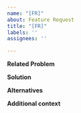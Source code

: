 ```yaml
---
name: "[FR]"
about: Feature Request
title: "[FR]"
labels: ''
assignees: ''

---
```


**Related Problem**  

**Solution**  

**Alternatives**  

**Additional context**
